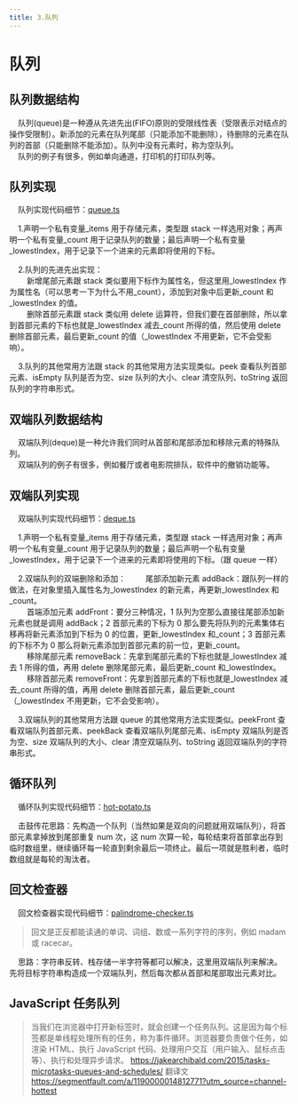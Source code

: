 ```yaml
---
title: 3.队列
---
```


# 队列

## 队列数据结构

&nbsp;&nbsp;&nbsp;&nbsp;队列(queue)是一种遵从先进先出(FIFO)原则的受限线性表（受限表示对结点的操作受限制）。新添加的元素在队列尾部（只能添加不能删除），待删除的元素在队列的首部（只能删除不能添加）。队列中没有元素时，称为空队列。  
&nbsp;&nbsp;&nbsp;&nbsp;队列的例子有很多，例如单向通道，打印机的打印队列等。

## 队列实现

&nbsp;&nbsp;&nbsp;&nbsp;队列实现代码细节：[queue.ts](https://gitee.com/liawnliu/datastructures_ts/blob/master/src/ts/data-structures/queue.ts)

&nbsp;&nbsp;&nbsp;&nbsp;1.声明一个私有变量\_items 用于存储元素，类型跟 stack 一样选用对象；再声明一个私有变量\_count 用于记录队列的数量；最后声明一个私有变量\_lowestIndex，用于记录下一个进来的元素即将使用的下标。

&nbsp;&nbsp;&nbsp;&nbsp;2.队列的先进先出实现：  
&nbsp;&nbsp;&nbsp;&nbsp;&nbsp;&nbsp;&nbsp;&nbsp;新增尾部元素跟 stack 类似要用下标作为属性名，但这里用\_lowestIndex 作为属性名（可以思考一下为什么不用\_count），添加到对象中后更新\_count 和\_lowestIndex 的值。  
&nbsp;&nbsp;&nbsp;&nbsp;&nbsp;&nbsp;&nbsp;&nbsp;删除首部元素跟 stack 类似用 delete 运算符，但我们要在首部删除，所以拿到首部元素的下标也就是\_lowestIndex 减去\_count 所得的值，然后使用 delete 删除首部元素，最后更新\_count 的值（\_lowestIndex 不用更新，它不会受影响）。

&nbsp;&nbsp;&nbsp;&nbsp;3.队列的其他常用方法跟 stack 的其他常用方法实现类似。peek 查看队列首部元素、isEmpty 队列是否为空、size 队列的大小、clear 清空队列、toString 返回队列的字符串形式。

## 双端队列数据结构

&nbsp;&nbsp;&nbsp;&nbsp;双端队列(deque)是一种允许我们同时从首部和尾部添加和移除元素的特殊队列。  
&nbsp;&nbsp;&nbsp;&nbsp;双端队列的例子有很多，例如餐厅或者电影院排队，软件中的撤销功能等。

## 双端队列实现

&nbsp;&nbsp;&nbsp;&nbsp;双端队列实现代码细节：[deque.ts](https://gitee.com/liawnliu/datastructures_ts/blob/master/src/ts/data-structures/deque.ts)

&nbsp;&nbsp;&nbsp;&nbsp;1.声明一个私有变量\_items 用于存储元素，类型跟 stack 一样选用对象；再声明一个私有变量\_count 用于记录队列的数量；最后声明一个私有变量\_lowestIndex，用于记录下一个进来的元素即将使用的下标。（跟 queue 一样）

&nbsp;&nbsp;&nbsp;&nbsp;2.双端队列的双端删除和添加：
&nbsp;&nbsp;&nbsp;&nbsp;&nbsp;&nbsp;&nbsp;&nbsp;尾部添加新元素 addBack：跟队列一样的做法，在对象里插入属性名为\_lowestIndex 的新元素，再更新\_lowestIndex 和\_count。  
&nbsp;&nbsp;&nbsp;&nbsp;&nbsp;&nbsp;&nbsp;&nbsp;首端添加元素 addFront：要分三种情况，1 队列为空那么直接往尾部添加新元素也就是调用 addBack；2 首部元素的下标为 0 那么要先将队列的元素集体右移再将新元素添加到下标为 0 的位置，更新\_lowestIndex 和\_count；3 首部元素的下标不为 0 那么将新元素添加到首部元素的前一位，更新\_count。  
&nbsp;&nbsp;&nbsp;&nbsp;&nbsp;&nbsp;&nbsp;&nbsp;移除尾部元素 removeBack：先拿到尾部元素的下标也就是\_lowestIndex 减去 1 所得的值，再用 delete 删除尾部元素，最后更新\_count 和\_lowestIndex。  
&nbsp;&nbsp;&nbsp;&nbsp;&nbsp;&nbsp;&nbsp;&nbsp;移除首部元素 removeFront：先拿到首部元素的下标也就是\_lowestIndex 减去\_count 所得的值，再用 delete 删除首部元素，最后更新\_count（\_lowestIndex 不用更新，它不会受影响）。

&nbsp;&nbsp;&nbsp;&nbsp;3.双端队列的其他常用方法跟 queue 的其他常用方法实现类似。peekFront 查看双端队列首部元素、peekBack 查看双端队列尾部元素、isEmpty 双端队列是否为空、size 双端队列的大小、clear 清空双端队列、toString 返回双端队列的字符串形式。

## 循环队列

&nbsp;&nbsp;&nbsp;&nbsp;循环队列实现代码细节：[hot-potato.ts](https://gitee.com/liawnliu/datastructures_ts/blob/master/src/ts/others/hot-potato.ts)

&nbsp;&nbsp;&nbsp;&nbsp;击鼓传花思路：先构造一个队列（当然如果是双向的问题就用双端队列），将首部元素拿掉放到尾部重复 num 次，这 num 次算一轮，每轮结束将首部拿出存到临时数组里，继续循环每一轮直到剩余最后一项终止。最后一项就是胜利者，临时数组就是每轮的淘汰者。

## 回文检查器

&nbsp;&nbsp;&nbsp;&nbsp;回文检查器实现代码细节：[palindrome-checker.ts](https://gitee.com/liawnliu/datastructures_ts/blob/master/src/ts/others/palindrome-checker.ts)

> 回文是正反都能读通的单词、词组、数或一系列字符的序列，例如 madam 或 racecar。

&nbsp;&nbsp;&nbsp;&nbsp;思路：字符串反转、栈存储一半字符等都可以解决，这里用双端队列来解决。先将目标字符串构造成一个双端队列，然后每次都从首部和尾部取出元素对比。

## JavaScript 任务队列

> 当我们在浏览器中打开新标签时，就会创建一个任务队列。这是因为每个标签都是单线程处理所有的任务，称为事件循环。浏览器要负责做个任务，如渲染 HTML、执行 JavaScript 代码、处理用户交互（用户输入、鼠标点击等）、执行和处理异步请求。
> <https://jakearchibald.com/2015/tasks-microtasks-queues-and-schedules/>
> 翻译文<https://segmentfault.com/a/1190000014812771?utm_source=channel-hottest>
